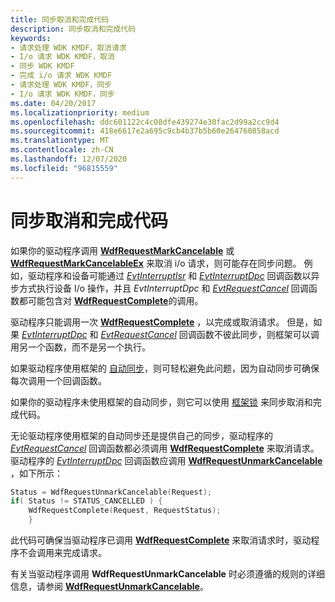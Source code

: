 ```yaml
---
title: 同步取消和完成代码
description: 同步取消和完成代码
keywords:
- 请求处理 WDK KMDF，取消请求
- I/o 请求 WDK KMDF，取消
- 同步 WDK KMDF
- 完成 i/o 请求 WDK KMDF
- 请求处理 WDK KMDF，同步
- I/o 请求 WDK KMDF，同步
ms.date: 04/20/2017
ms.localizationpriority: medium
ms.openlocfilehash: ddc601122c4c08dfe439274e30fac2d99a2cc9d4
ms.sourcegitcommit: 418e6617e2a695c9cb4b37b5b60e264760858acd
ms.translationtype: MT
ms.contentlocale: zh-CN
ms.lasthandoff: 12/07/2020
ms.locfileid: "96815559"
---
```

# <a name="synchronizing-cancel-and-completion-code"></a>同步取消和完成代码





如果你的驱动程序调用 [**WdfRequestMarkCancelable**](/windows-hardware/drivers/ddi/wdfrequest/nf-wdfrequest-wdfrequestmarkcancelable) 或 [**WdfRequestMarkCancelableEx**](/windows-hardware/drivers/ddi/wdfrequest/nf-wdfrequest-wdfrequestmarkcancelableex) 来取消 i/o 请求，则可能存在同步问题。 例如，驱动程序和设备可能通过 [*EvtInterruptIsr*](/windows-hardware/drivers/ddi/wdfinterrupt/nc-wdfinterrupt-evt_wdf_interrupt_isr) 和 [*EvtInterruptDpc*](/windows-hardware/drivers/ddi/wdfinterrupt/nc-wdfinterrupt-evt_wdf_interrupt_dpc) 回调函数以异步方式执行设备 I/o 操作，并且 *EvtInterruptDpc* 和 [*EvtRequestCancel*](/windows-hardware/drivers/ddi/wdfrequest/nc-wdfrequest-evt_wdf_request_cancel) 回调函数都可能包含对 [**WdfRequestComplete**](/windows-hardware/drivers/ddi/wdfrequest/nf-wdfrequest-wdfrequestcomplete)的调用。

驱动程序只能调用一次 [**WdfRequestComplete**](/windows-hardware/drivers/ddi/wdfrequest/nf-wdfrequest-wdfrequestcomplete) ，以完成或取消请求。 但是，如果 [*EvtInterruptDpc*](/windows-hardware/drivers/ddi/wdfinterrupt/nc-wdfinterrupt-evt_wdf_interrupt_dpc) 和 [*EvtRequestCancel*](/windows-hardware/drivers/ddi/wdfrequest/nc-wdfrequest-evt_wdf_request_cancel) 回调函数不彼此同步，则框架可以调用另一个函数，而不是另一个执行。

如果驱动程序使用框架的 [自动同步](using-automatic-synchronization.md)，则可轻松避免此问题，因为自动同步可确保每次调用一个回调函数。

如果你的驱动程序未使用框架的自动同步，则它可以使用 [框架锁](using-framework-locks.md) 来同步取消和完成代码。

无论驱动程序使用框架的自动同步还是提供自己的同步，驱动程序的 [*EvtRequestCancel*](/windows-hardware/drivers/ddi/wdfrequest/nc-wdfrequest-evt_wdf_request_cancel) 回调函数都必须调用 [**WdfRequestComplete**](/windows-hardware/drivers/ddi/wdfrequest/nf-wdfrequest-wdfrequestcomplete) 来取消请求。 驱动程序的 [*EvtInterruptDpc*](/windows-hardware/drivers/ddi/wdfinterrupt/nc-wdfinterrupt-evt_wdf_interrupt_dpc) 回调函数应调用 [**WdfRequestUnmarkCancelable**](/windows-hardware/drivers/ddi/wdfrequest/nf-wdfrequest-wdfrequestunmarkcancelable) ，如下所示：

```cpp
Status = WdfRequestUnmarkCancelable(Request);
if( Status != STATUS_CANCELLED ) {
    WdfRequestComplete(Request, RequestStatus);
    }
```

此代码可确保当驱动程序已调用 [**WdfRequestComplete**](/windows-hardware/drivers/ddi/wdfrequest/nf-wdfrequest-wdfrequestcomplete) 来取消请求时，驱动程序不会调用来完成请求。

有关当驱动程序调用 **WdfRequestUnmarkCancelable** 时必须遵循的规则的详细信息，请参阅 [**WdfRequestUnmarkCancelable**](/windows-hardware/drivers/ddi/wdfrequest/nf-wdfrequest-wdfrequestunmarkcancelable)。

 

